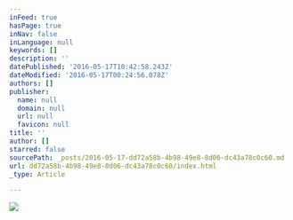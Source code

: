 ```yaml
---
inFeed: true
hasPage: true
inNav: false
inLanguage: null
keywords: []
description: ''
datePublished: '2016-05-17T10:42:58.243Z'
dateModified: '2016-05-17T00:24:56.078Z'
authors: []
publisher:
  name: null
  domain: null
  url: null
  favicon: null
title: ''
author: []
starred: false
sourcePath: _posts/2016-05-17-dd72a58b-4b98-49e8-8d06-dc43a78c0c60.md
url: dd72a58b-4b98-49e8-8d06-dc43a78c0c60/index.html
_type: Article

---
```

![](https://the-grid-user-content.s3-us-west-2.amazonaws.com/503222e6-d783-499e-ab76-cb50661634e3.jpg)